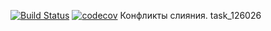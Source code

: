 [![Build Status](https://travis-ci.org/anderson178/job4j.svg?branch=master)](https://travis-ci.org/anderson178/job4j)
[![codecov](https://codecov.io/gh/anderson178/job4j/branch/master/graph/badge.svg)](https://codecov.io/gh/anderson178/job4j)
Конфликты слияния. task_126026